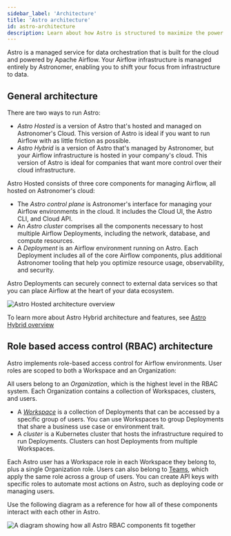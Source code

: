 ```yaml
---
sidebar_label: 'Architecture'
title: 'Astro architecture'
id: astro-architecture
description: Learn about how Astro is structured to maximize the power of Apache Airflow.
---
```


Astro is a managed service for data orchestration that is built for the cloud and powered by Apache Airflow. Your Airflow infrastructure is managed entirely by Astronomer, enabling you to shift your focus from infrastructure to data. 

## General architecture

There are two ways to run Astro:

- _Astro Hosted_ is a version of Astro that's hosted and managed on Astronomer's Cloud. This version of Astro is ideal if you want to run Airflow with as little friction as possible.
- _Astro Hybrid_ is a version of Astro that's managed by Astronomer, but your Airflow infrastructure is hosted in your company's cloud. This version of Astro is ideal for companies that want more control over their cloud infrastructure. 

Astro Hosted consists of three core components for managing Airflow, all hosted on Astronomer's cloud:

- The _Astro control plane_ is Astronomer's interface for managing your Airflow environments in the cloud. It includes the Cloud UI, the Astro CLI, and Cloud API.
- An _Astro cluster_ comprises all the components necessary to host multiple Airflow Deployments, including the network, database, and compute resources.
- A _Deployment_ is an Airflow environment running on Astro. Each Deployment includes all of the core Airflow components, plus additional Astronomer tooling that help you optimize resource usage, observability, and security.

Astro Deployments can securely connect to external data services so that you can place Airflow at the heart of your data ecosystem. 

![Astro Hosted architecture overview](/img/docs/architecture-overview.png)

To learn more about Astro Hybrid architecture and features, see [Astro Hybrid overview](hybrid-overview.md)

## Role based access control (RBAC) architecture

Astro implements role-based access control for Airflow environments. User roles are scoped to both a Workspace and an Organization:

All users belong to an _Organization_, which is the highest level in the RBAC system. Each Organization contains a collection of Workspaces, clusters, and users. 

- A [_Workspace_](manage-workspaces.md) is a collection of Deployments that can be accessed by a specific group of users. You can use Workspaces to group Deployments that share a business use case or environment trait.
- A _cluster_ is a Kubernetes cluster that hosts the infrastructure required to run Deployments. Clusters can host Deployments from multiple Workspaces. 

Each Astro user has a Workspace role in each Workspace they belong to, plus a single Organization role. Users can also belong to [Teams](add-user.md#make-a-team), which apply the same role across a group of users. You can create API keys with specific roles to automate most actions on Astro, such as deploying code or managing users. 

Use the following diagram as a reference for how all of these components interact with each other in Astro.

![A diagram showing how all Astro RBAC components fit together](/img/docs/rbac-overview.png)